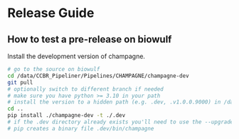 # Release Guide

## How to test a pre-release on biowulf

Install the development version of champagne.

```sh
# go to the source on biowulf
cd /data/CCBR_Pipeliner/Pipelines/CHAMPAGNE/champagne-dev
git pull
# optionally switch to different branch if needed
# make sure you have python >= 3.10 in your path
# install the version to a hidden path (e.g. .dev, .v1.0.0.9000) in /data/CCBR_Pipeliner/Pipelines/CHAMPAGNE
cd ..
pip install ./champagne-dev -t ./.dev
# if the .dev directory already exists you'll need to use the --upgrade flag
# pip creates a binary file .dev/bin/champagne
```
